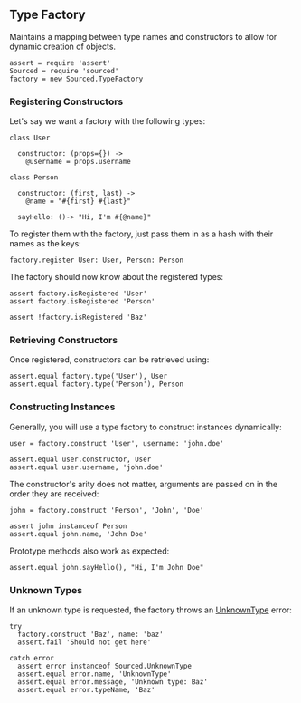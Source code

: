 ## Type Factory

Maintains a mapping between type names and constructors to allow for dynamic creation of objects.

    assert = require 'assert'
    Sourced = require 'sourced'
    factory = new Sourced.TypeFactory

### Registering Constructors
Let's say we want a factory with the following types:

    class User

      constructor: (props={}) ->
        @username = props.username

    class Person

      constructor: (first, last) ->
        @name = "#{first} #{last}"

      sayHello: ()-> "Hi, I'm #{@name}"


To register them with the factory, just pass them in as a hash with their names as the keys:

    factory.register User: User, Person: Person

The factory should now know about the registered types:

    assert factory.isRegistered 'User'
    assert factory.isRegistered 'Person'

    assert !factory.isRegistered 'Baz'

### Retrieving Constructors
Once registered, constructors can be retrieved using:

    assert.equal factory.type('User'), User
    assert.equal factory.type('Person'), Person

### Constructing Instances
Generally, you will use a type factory to construct instances dynamically:

    user = factory.construct 'User', username: 'john.doe'

    assert.equal user.constructor, User
    assert.equal user.username, 'john.doe'

The constructor's arity does not matter, arguments are passed on in the order they are received:

    john = factory.construct 'Person', 'John', 'Doe'

    assert john instanceof Person
    assert.equal john.name, 'John Doe'

Prototype methods also work as expected:

    assert.equal john.sayHello(), "Hi, I'm John Doe"

### Unknown Types

If an unknown type is requested, the factory throws an [UnknownType] error:

    try
      factory.construct 'Baz', name: 'baz'
      assert.fail 'Should not get here'

    catch error
      assert error instanceof Sourced.UnknownType
      assert.equal error.name, 'UnknownType'
      assert.equal error.message, 'Unknown type: Baz'
      assert.equal error.typeName, 'Baz'

[UnknownType]: ./UnknownType.coffee.md
